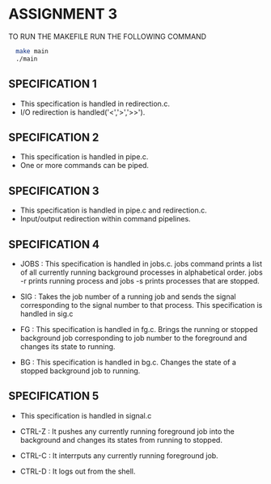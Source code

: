 # ASSIGNMENT 3

TO RUN THE MAKEFILE RUN THE FOLLOWING COMMAND

```bash
  make main
  ./main
```

## SPECIFICATION 1

- This specification is handled in redirection.c.
- I/O redirection is handled('<','>','>>').

## SPECIFICATION 2

- This specification is handled in pipe.c.
- One or more commands can be piped.

## SPECIFICATION 3

- This specification is handled in pipe.c and redirection.c.
- Input/output redirection within command pipelines.

## SPECIFICATION 4

- JOBS : This specification is handled in jobs.c.
jobs command prints a list of all currently running background processes in alphabetical order. jobs -r prints running process and jobs -s prints processes that are stopped.

- SIG : Takes the job number of a running job and sends the signal corresponding to the signal number to that process. This specification is handled in sig.c

- FG : This specification is handled in fg.c. Brings the running or stopped background job corresponding to job number to the foreground and changes its state to running.

- BG : This specification is handled in bg.c. Changes the state of a stopped background job to running.

## SPECIFICATION 5

- This specification is handled in signal.c

- CTRL-Z : It pushes any currently running foreground job into the background and changes its states from running to stopped.

- CTRL-C : It interrputs any currently running foreground job.

- CTRL-D : It logs out from the shell.
